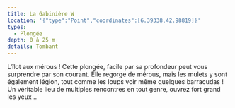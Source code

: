 ```yaml
---
title: La Gabinière W
location: '{"type":"Point","coordinates":[6.39338,42.98819]}'
types:
  - Plongée
depth: 0 à 25 m
details: Tombant
---
```

L'îlot aux mérous ! Cette plongée, facile par sa profondeur peut vous surprendre par son courant. Elle regorge de mérous, mais les mulets y sont également légion, tout comme les loups voir même quelques barracudas ! Un véritable lieu de multiples rencontres en tout genre, ouvrez fort grand les yeux ..
